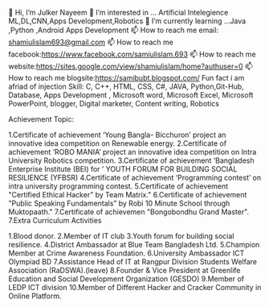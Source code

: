 👋 Hi, I’m Julker Nayeem
👀 I’m interested in ... Artificial Intelegience ML,DL,CNN,Apps Development,Robotics
🌱 I’m currently learning ...Java ,Python ,Android Apps Development
📫 How to reach me email: shamiulislam693@gmail.com
📫 How to reach me facebook:https://www.facebook.com/samiulislam.693
📫 How to reach me website:https://sites.google.com/view/shamiulislam/home?authuser=0
📫 How to reach me blogsite:https://samibubt.blogspot.com/
Fun fact i am afriad of injection
Skill: C, C++, HTML, CSS, C#, JAVA, Python,Git-Hub, Database, Apps Development , Microsoft word, Microsoft Excel, Microsoft PowerPoint, blogger, Digital marketer, Content writing, Robotics

Achievement Topic:

1.Certificate of achievement ‘Young Bangla- Bicchuron’ project an innovative idea competition on Renewable energy.
2.Certificate of achievement ‘ROBO MANIA’ project an innovative idea competition on Intra University Robotics competition.
3.Certificate of achievement ‘Bangladesh Enterprise Institute (BEI) for ’ YOUTH FORUM FOR BUILDING SOCIAL RESILIENCE (YFBSR)
4.Certificate of achievement ‘Programming contest’ on intra university programming contest.
5.Certificate of achievement "Certified Ethical Hacker” by Team Matrix."
6.Certificate of achievement "Public Speaking Fundamentals” by Robi 10 Minute School through Muktopaath." 7.Certificate of achievemen "Bongobondhu Grand Master".
7.Extra Curriculum Activities

1.Blood donor.
2.Member of IT club
3.Youth forum for building social resilience.
4.District Ambassador at Blue Team Bangladesh Ltd.
5.Champion Member at Crime Awareness Foundation.
6.University Ambassador ICT Olympiad BD
7.Assistance Head of IT at Rangpur Division Students Welfare Association (RaDSWA).(leave)
8.Founder & Vice President at Greenlife Education and Social Development Organization (GESDO)
9.Member of LEDP ICT division
10.Member of Different Hacker and Cracker Community in Online Platform.
